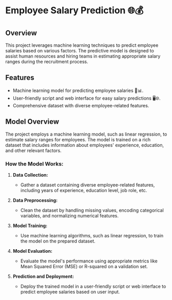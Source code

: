 # Employee Salary Prediction 🌐💰

## Overview

This project leverages machine learning techniques to predict employee salaries based on various factors. The predictive model is designed to assist human resources and hiring teams in estimating appropriate salary ranges during the recruitment process.

## Features

- Machine learning model for predicting employee salaries 🤖📊.
- User-friendly script and web interface for easy salary predictions 🖥️🌐.
- Comprehensive dataset with diverse employee-related features.

## Model Overview

The project employs a machine learning model, such as linear regression, to estimate salary ranges for employees. The model is trained on a rich dataset that includes information about employees' experience, education, and other relevant factors.

### How the Model Works:

1. **Data Collection:**
   - Gather a dataset containing diverse employee-related features, including years of experience, education level, job role, etc.

2. **Data Preprocessing:**
   - Clean the dataset by handling missing values, encoding categorical variables, and normalizing numerical features.

3. **Model Training:**
   - Use machine learning algorithms, such as linear regression, to train the model on the prepared dataset.

4. **Model Evaluation:**
   - Evaluate the model's performance using appropriate metrics like Mean Squared Error (MSE) or R-squared on a validation set.

5. **Prediction and Deployment:**
   - Deploy the trained model in a user-friendly script or web interface to predict employee salaries based on user input.


